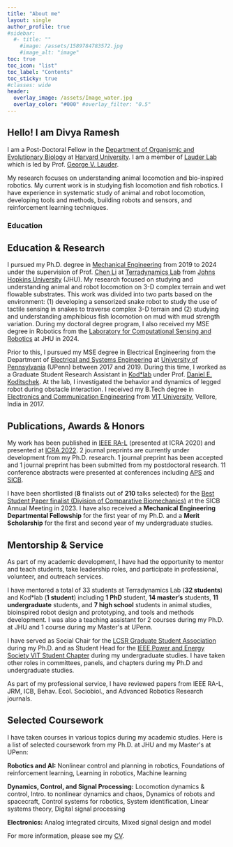 ```yaml
---
title: "About me"
layout: single
author_profile: true
#sidebar:
  #- title: ""
    #image: /assets/1589784783572.jpg
    #image_alt: "image"
toc: true
toc_icon: "list"
toc_label: "Contents"
toc_sticky: true
#classes: wide
header:
  overlay_image: /assets/Image_water.jpg
  overlay_color: "#000" #overlay_filter: "0.5"
---
```


## Hello! I am Divya Ramesh

I am a Post-Doctoral Fellow in the [Department of Organismic and Evolutionary Biology](https://www.oeb.harvard.edu/) at [Harvard University](https://www.harvard.edu/). I am a member of [Lauder Lab](https://sites.harvard.edu/glauder/) which is led by Prof. [George V. Lauder](https://www.oeb.harvard.edu/people/george-v-lauder). 

My research focuses on understanding animal locomotion and bio-inspired robotics. My current work is in studying fish locomotion and fish robotics. I have experience in systematic study of animal and robot locomotion, developing tools and methods, building robots and sensors, and reinforcement learning techniques.

### Education
<i class="fa-solid fa-graduation-cap"></i>




## Education & Research

I pursued my Ph.D. degree in [Mechanical Engineering](https://me.jhu.edu/) from 2019 to 2024 under the supervision of Prof. [Chen Li](https://engineering.jhu.edu/faculty/chen-li/) at [Terradynamics Lab](https://li.me.jhu.edu/) from [Johns Hopkins University](https://www.jhu.edu/) (JHU). My research focused on studying and understanding animal and robot locomotion on 3-D complex terrain and wet flowable substrates. This work was divided into two parts based on the environment: (1) developing a sensorized snake robot to study the use of tactile sensing in snakes to traverse complex 3-D terrain and (2) studying and understanding amphibious fish locomotion on mud with mud strength variation. During my doctoral degree program, I also received my MSE degree in Robotics from the [Laboratory for Computational Sensing and Robotics](https://lcsr.jhu.edu/) at JHU in 2024. 

Prior to this, I pursued my MSE degree in Electrical Engineering from the Department of [Electrical and Systems Engineering](https://www.ese.upenn.edu/) at [University of Pennsylvania](https://www.upenn.edu/) (UPenn) between 2017 and 2019. During this time, I worked as a Graduate Student Research Assistant in [Kod*lab](https://kodlab.seas.upenn.edu/) under Prof. [Daniel E. Koditschek](https://kodlab.seas.upenn.edu/kod/). At the lab, I investigated the behavior and dynamics of legged robot during obstacle interaction. I received my B.Tech degree in [Electronics and Communication Engineering](https://vit.ac.in/schools/school-of-electronics-engineering-for-ug-courses) from [VIT University](https://vit.ac.in/), Vellore, India in 2017.     

## Publications, Awards & Honors

My work has been published in [IEEE RA-L](https://www.ieee-ras.org/publications/ra-l) (presented at ICRA 2020) and presented at [ICRA 2022](https://www.ieee-ras.org/component/rseventspro/event/2095-icra-2022). 2 journal preprints are currently under development from my Ph.D. research. 1 journal preprint has been accepted and 1 journal preprint has been submitted from my postdoctoral research. 11 conference abstracts were presented at conferences including [APS](https://www.aps.org/membership/join) and [SICB](https://sicb.org/). 

I have been shortlisted (**8** finalists out of **210** talks selected) for the [Best Student Paper finalist (Division of Comparative Biomechanics)](https://sicb.burkclients.com/wp/?page_id=2124) at the SICB Annual Meeting in 2023. I have also received a **Mechanical Engineering Departmental Fellowship** for the first year of my Ph.D. and a **Merit Scholarship** for the first and second year of my undergraduate studies.

## Mentorship & Service

As part of my academic development, I have had the opportunity to mentor and teach students, take leadership roles, and participate in professional, volunteer, and outreach services. 

I have mentored a total of 33 students at Terradynamics Lab (**32 students**) and Kod*lab (**1 student**) including **1 PhD** student, **14 master’s** students, **11 undergraduate** students, and **7 high school** students in animal studies, bioinspired robot design and prototyping, and tools and methods development. I was also a teaching assistant for 2 courses during my Ph.D. at JHU and 1 course during my Master's at UPenn. 

I have served as Social Chair for the [LCSR Graduate Student Association](https://lcsr.jhu.edu/lcsr-gsa/) during my Ph.D. and as Student Head for the [IEEE Power and Energy Society VIT Student Chapter](https://stage.vit.ac.in/campus/Chapters/IEEEChapters) during my undergraduate studies. I have taken other roles in committees, panels, and chapters during my Ph.D and undergraduate studies. 

As part of my professional service, I have reviewed papers from IEEE RA-L, JRM, ICB, Behav. Ecol. Sociobiol., and Advanced
Robotics Research journals.  

## Selected Coursework

I have taken courses in various topics during my academic studies. Here is a list of selected coursework from my Ph.D. at JHU and my Master's at UPenn:

**Robotics and AI:** Nonlinear control and planning in robotics, Foundations of reinforcement learning, Learning in robotics, Machine
learning

**Dynamics, Control, and Signal Processing:** Locomotion dynamics & control, Intro. to nonlinear dynamics and chaos, Dynamics of
robots and spacecraft, Control systems for robotics, System identification, Linear systems theory, Digital signal processing

**Electronics:** Analog integrated circuits, Mixed signal design and model

For more information, please see my [CV](https://www.dropbox.com/scl/fi/kl2rm6n52lqsv1vq9u58g/Divya_Ramesh_CV.pdf?rlkey=kj5oouwpvz9uk80yt1ifsxcg7&dl=0).
